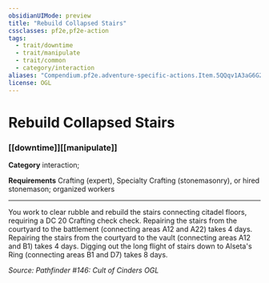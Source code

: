 ```yaml
---
obsidianUIMode: preview
title: "Rebuild Collapsed Stairs"
cssclasses: pf2e,pf2e-action
tags:
  - trait/downtime
  - trait/manipulate
  - trait/common
  - category/interaction
aliases: "Compendium.pf2e.adventure-specific-actions.Item.5QQqv1A3aG6G2Sui"
license: OGL
---
```

# Rebuild Collapsed Stairs

### [[downtime]][[manipulate]]

**Category** interaction; 




**Requirements** Crafting (expert), Specialty Crafting (stonemasonry), or hired stonemason; organized workers

* * *

You work to clear rubble and rebuild the stairs connecting citadel floors, requiring a DC 20 Crafting check check. Repairing the stairs from the courtyard to the battlement (connecting areas A12 and A22) takes 4 days. Repairing the stairs from the courtyard to the vault (connecting areas A12 and B1) takes 4 days. Digging out the long flight of stairs down to Alseta's Ring (connecting areas B1 and D7) takes 8 days.

*Source: Pathfinder #146: Cult of Cinders*
*OGL*